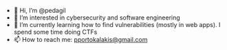 - 👋 Hi, I’m @pedagil
- 👀 I’m interested in cybersecurity and software engineering
- 🌱 I’m currently learning how to find vulnerabilities (mostly in web apps). I spend some time doing CTFs
- 📫 How to reach me: pportokalakis@gmail.com

<!---
pedagil/pedagil is a ✨ special ✨ repository because its `README.md` (this file) appears on your GitHub profile.
You can click the Preview link to take a look at your changes.
--->
